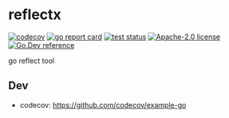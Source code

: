 # reflectx

[![codecov](https://codecov.io/gh/chyroc/reflectx/branch/master/graph/badge.svg?token=Z73T6YFF80)](https://codecov.io/gh/chyroc/reflectx)
[![go report card](https://goreportcard.com/badge/github.com/chyroc/reflectx "go report card")](https://goreportcard.com/report/github.com/chyroc/reflectx)
[![test status](https://github.com/chyroc/reflectx/actions/workflows/ci.yml/badge.svg)](https://github.com/chyroc/reflectx/actions)
[![Apache-2.0 license](https://img.shields.io/badge/License-Apache%202.0-brightgreen.svg)](https://opensource.org/licenses/Apache-2.0)
[![Go.Dev reference](https://img.shields.io/badge/go.dev-reference-blue?logo=go&logoColor=white)](https://pkg.go.dev/github.com/chyroc/reflectx)

go reflect tool


## Dev

- codecov: https://github.com/codecov/example-go